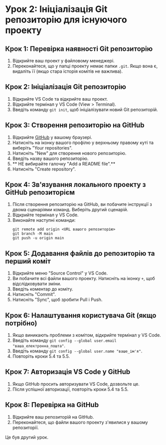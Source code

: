 # Урок 2: Ініціалізація Git репозиторію для існуючого проекту

## Крок 1: Перевірка наявності Git репозиторію
1. Відкрийте ваш проект у файловому менеджері.
2. Переконайтеся, що у папці проекту немає папки `.git`. Якщо вона є, видаліть її (якщо стара історія комітів не важлива).

## Крок 2: Ініціалізація Git репозиторію
1. Відкрийте VS Code та відкрийте ваш проект.
2. Відкрийте термінал у VS Code (View > Terminal).
3. Введіть команду `git init`, щоб ініціалізувати новий Git репозиторій.

## Крок 3: Створення репозиторію на GitHub
1. Відкрийте [GitHub](https://github.com/) у вашому браузері.
2. Натисніть на іконку вашого профілю у верхньому правому куті та виберіть "Your repositories".
3. Натисніть "New" для створення нового репозиторію.
4. Введіть назву вашого репозиторію.
5. ** НЕ вибирайте галочку "Add a README file".**
6. Натисніть "Create repository".

## Крок 4: Зв'язування локального проекту з GitHub репозиторієм
1. Після створення репозиторію на GitHub, ви побачите інструкції з двома сценаріями команд. Виберіть другий сценарій.
2. Відкрийте термінал у VS Code.
3. Виконайте наступні команди:
   ```
   git remote add origin <URL вашого репозиторію>
   git branch -M main
   git push -u origin main
   ```

## Крок 5: Додавання файлів до репозиторію та перший коміт
1. Відкрийте меню "Source Control" у VS Code.
2. Ви побачите всі файли вашого проекту. Натисніть на іконку `+`, щоб відслідковувати зміни.
3. Введіть коментар до коміту.
4. Натисніть "Commit".
5. Натисніть "Sync", щоб зробити Pull і Push.

## Крок 6: Налаштування користувача Git (якщо потрібно)
1. Якщо виникають проблеми з комітом, відкрийте термінал у VS Code.
2. Введіть команду `git config --global user.email "ваша_електронна_пошта"`.
3. Введіть команду `git config --global user.name "ваше_ім'я"`.
4. Повторіть кроки 5.4 та 5.5.

## Крок 7: Авторизація VS Code у GitHub
1. Якщо GitHub просить авторизувати VS Code, дозвольте це.
2. Після успішної авторизації, повторіть кроки 5.4 та 5.5.

## Крок 8: Перевірка на GitHub
1. Відкрийте ваш репозиторій на GitHub.
2. Переконайтеся, що файли вашого проекту з'явилися у вашому репозиторії.

Це був другий урок.
